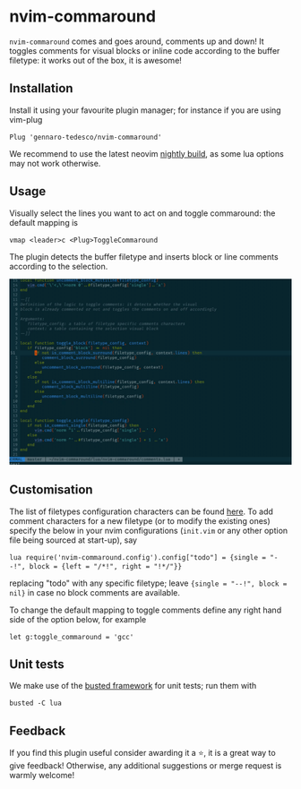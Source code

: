 # nvim-commaround
`nvim-commaround` comes and goes around, comments up and down! It toggles comments for visual blocks or inline code according to the buffer filetype: it works out of the box, it is awesome!

## Installation
Install it using your favourite plugin manager; for instance if you are using vim-plug
```
Plug 'gennaro-tedesco/nvim-commaround'
```
We recommend to use the latest neovim [nightly build](https://github.com/neovim/neovim/releases/tag/nightly), as some lua options may not work otherwise.

## Usage
Visually select the lines you want to act on and toggle commaround: the default mapping is
```
vmap <leader>c <Plug>ToggleCommaround
```
The plugin detects the buffer filetype and inserts block or line comments according to the selection.


![](demo.gif)


## Customisation
The list of filetypes configuration characters can be found [here](https://github.com/gennaro-tedesco/nvim-commaround/blob/master/lua/nvim-commaround/config.lua). To add comment characters for a new filetype (or to modify the existing ones) specify the below in your nvim configurations (`init.vim` or any other option file being sourced at start-up), say
```
lua require('nvim-commaround.config').config["todo"] = {single = "--!", block = {left = "/*!", right = "!*/"}}
```
replacing "todo" with any specific filetype; leave `{single = "--!", block = nil}` in case no block comments are available.

To change the default mapping to toggle comments define any right hand side of the option below, for example
```
let g:toggle_commaround = 'gcc'
```

## Unit tests
We make use of the [busted framework](https://olivinelabs.com/busted/) for unit tests; run them with
```
busted -C lua
```

## Feedback
If you find this plugin useful consider awarding it a ⭐, it is a great way to give feedback! Otherwise, any additional suggestions or merge request is warmly welcome!
